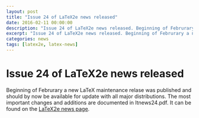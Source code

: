 ```yaml
---
layout: post
title: "Issue 24 of LaTeX2e news released"
date: 2016-02-11 00:00:00
description: "Issue 24 of LaTeX2e news released. Beginning of Februrary a new LaTeX maintenance relase was published and should by now be available for update."
excerpt: "Issue 24 of LaTeX2e news released. Beginning of Februrary a new LaTeX maintenance relase was published and should by now be available for update."
categories: news
tags: [latex2e, latex-news]
---
```


# Issue 24 of LaTeX2e news released

Beginning of Februrary a new LaTeX maintenance relase was published and should by now be available for update with all major distributions. The most important changes and additions are documented in ltnews24.pdf. It can be found on the [LaTeX2e news page]({{site.baseurl}}/news/latex2e-news/).
